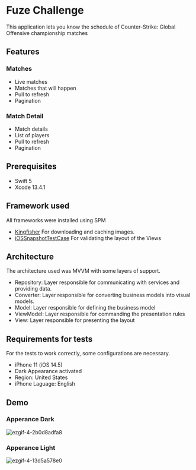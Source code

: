 # Fuze Challenge

This application lets you know the schedule of Counter-Strike: Global Offensive championship matches

## Features

### Matches

- Live matches
- Matches that will happen
- Pull to refresh
- Pagination

### Match Detail

- Match details
- List of players
- Pull to refresh
- Pagination

## Prerequisites

- Swift 5
- Xcode 13.4.1

## Framework used

All frameworks were installed using SPM

 - [Kingfisher](https://github.com/onevcat/Kingfisher) For downloading and caching images.
 - [iOSSnapshotTestCase](https://github.com/uber/ios-snapshot-test-case) For validating the layout of the Views

## Architecture

The architecture used was MVVM with some layers of support.

- Repository: Layer responsible for communicating with services and providing data. 
- Converter: Layer responsible for converting business models into visual models. 
- Model: Layer responsible for defining the business model
- ViewModel: Layer responsible for commanding the presentation rules
- View: Layer responsible for presenting the layout

## Requirements for tests

For the tests to work correctly, some configurations are necessary.

- iPhone 11 (iOS 14.5)
- Dark Appearance activated
- Region: United States
- iPhone Laguage: English

## Demo

### Apperance Dark
![ezgif-4-2b0d8adfa8](https://user-images.githubusercontent.com/13118511/203706064-30fb9c0d-0f23-4dd4-a416-7b669abe08fb.gif)

### Apperance Light
![ezgif-4-13d5a578e0](https://user-images.githubusercontent.com/13118511/203706378-7c82962f-ac7f-4f8c-b02d-a19881867322.gif)
